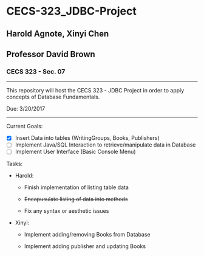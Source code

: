 # CECS-323_JDBC-Project

## Harold Agnote, Xinyi Chen

## Professor David Brown

### CECS 323 - Sec. 07

---

This repository will host the CECS 323 - JDBC Project in order to apply concepts of
Database Fundamentals.

Due: 3/20/2017

---

Current Goals:

 * [X] Insert Data into tables (WritingGroups, Books, Publishers)
 * [ ] Implement Java/SQL Interaction to retrieve/manipulate data in Database 
 * [ ] Implement User Interface (Basic Console Menu)

Tasks:


 * Harold:
    
   - Finish implementation of listing table data
   
   - ~~Encapusulate listing of data into methods~~
    
   - Fix any syntax or aesthetic issues


 * Xinyi:

   - Implement adding/removing Books from Database
   
   - Implement adding publisher and updating Books


